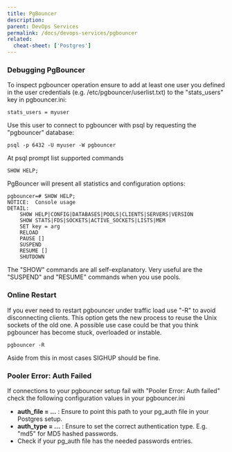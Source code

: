 ```yaml
---
title: PgBouncer
description: 
parent: DevOps Services
permalink: /docs/devops-services/pgbouncer
related:
  cheat-sheet: ['Postgres']
---
```


### Debugging PgBouncer

To inspect pgbouncer operation ensure to add at least one user you
defined in the user credentials (e.g. /etc/pgbouncer/userlist.txt) to
the "stats_users" key in pgbouncer.ini:

    stats_users = myuser

Use this user to connect to pgbouncer with psql by requesting the
"pgbouncer" database:

    psql -p 6432 -U myuser -W pgbouncer

At psql prompt list supported commands

    SHOW HELP;

PgBouncer will present all statistics and configuration options:

    pgbouncer=# SHOW HELP;
    NOTICE:  Console usage
    DETAIL:  
        SHOW HELP|CONFIG|DATABASES|POOLS|CLIENTS|SERVERS|VERSION
        SHOW STATS|FDS|SOCKETS|ACTIVE_SOCKETS|LISTS|MEM
        SET key = arg
        RELOAD
        PAUSE []
        SUSPEND
        RESUME []
        SHUTDOWN

The "SHOW" commands are all self-explanatory. Very useful are the
"SUSPEND" and "RESUME" commands when you use pools.

### Online Restart

If you ever need to restart pgbouncer under traffic load use "-R" to
avoid disconnecting clients. This option gets the new process to reuse
the Unix sockets of the old one. A possible use case could be that you
think pgbouncer has become stuck, overloaded or instable.

    pgbouncer -R

Aside from this in most cases SIGHUP should be fine.

### Pooler Error: Auth Failed

If connections to your pgbouncer setup fail with "Pooler Error: Auth
failed" check the following configuration values in your pgbouncer.ini

-   **auth_file = ...** : Ensure to point this path to your pg\_auth
    file in your Postgres setup.
-   **auth_type = ...** : Ensure to set the correct authentication
    type. E.g. "md5" for MD5 hashed passwords.
-   Check if your pg_auth file has the needed passwords entries.

